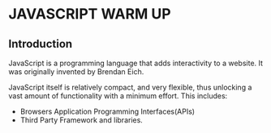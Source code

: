 # JAVASCRIPT WARM UP

## Introduction

JavaScript is a programming language that adds interactivity to a website. It was originally invented by Brendan Eich.

JavaScript itself is relatively compact, and very flexible, thus unlocking a vast amount of functionality with a minimum effort. This includes:

- Browsers Application Programming Interfaces(APIs)
- Third Party Framework and libraries.
